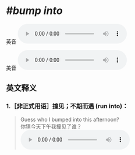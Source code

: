 # ***\#bump into*** 
英音
<audio src="./media/bump into1_AAC.aac" controls="controls"></audio>

美音
<audio src="./media/bump into2_AAC.aac" controls="controls"></audio>



  

英文释义
---
### 1.**［非正式用语］撞见；不期而遇 (run into)：**  

 > Guess who I bumped into this afternoon?  
 > 你猜今天下午我撞见了谁？    
<audio src="./media/3-bump.aac" controls="controls"></audio>


